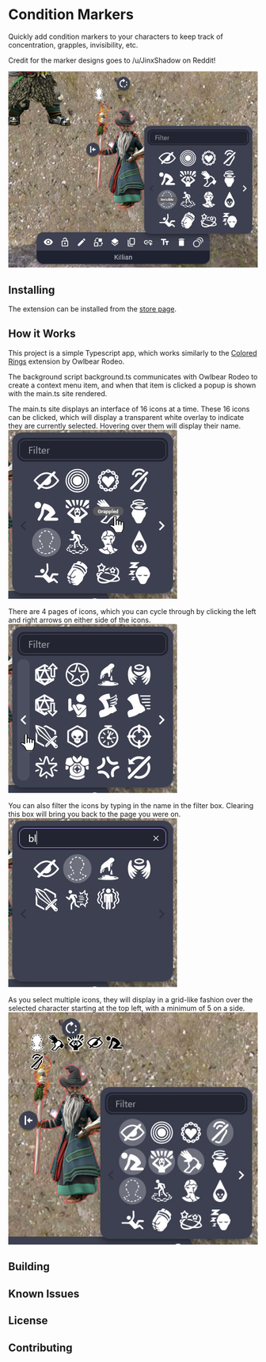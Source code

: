 # Condition Markers

Quickly add condition markers to your characters to keep track of concentration, grapples, invisibility, etc.

Credit for the marker designs goes to /u/JinxShadow on Reddit!

![Interface](./docs/header.jpg)

## Installing

The extension can be installed from the [store page](https://extensions.owlbear.rodeo/condition-markers).

## How it Works

This project is a simple Typescript app, which works similarly to the [Colored Rings](https://extensions.owlbear.rodeo/colored-rings) extension by Owlbear Rodeo.

The background script background.ts communicates with Owlbear Rodeo to create a context menu item, and when that item is clicked a popup is shown with the main.ts site rendered.

The main.ts site displays an interface of 16 icons at a time. These 16 icons can be clicked, which will display a transparent white overlay to indicate they are currently selected. Hovering over them will display their name. 
![Icon Name](./docs/iconname.jpg)

There are 4 pages of icons, which you can cycle through by clicking the left and right arrows on either side of the icons.
![Page Left](./docs/pageleft.jpg)

You can also filter the icons by typing in the name in the filter box. Clearing this box will bring you back to the page you were on.
![Filter](./docs/filter.jpg)

As you select multiple icons, they will display in a grid-like fashion over the selected character starting at the top left, with a minimum of 5 on a side.
![Filter](./docs/icongrid.jpg)

## Building

## Known Issues

## License

## Contributing
